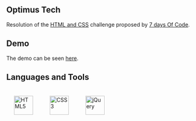 
## Optimus Tech  
Resolution of the [HTML and CSS](https://7daysofcode.io/matricula/html-css) challenge proposed by [7 days Of Code](https://7daysofcode.io/).  

## Demo
The demo can be seen [here](https://carinecasagrande.github.io/optimus-tech).

## Languages and Tools  
<img style="margin: 20px" src="https://upload.wikimedia.org/wikipedia/commons/thumb/6/61/HTML5_logo_and_wordmark.svg/2048px-HTML5_logo_and_wordmark.svg.png" alt="HTML5" height="50" />
<img style="margin: 20px" src="https://upload.wikimedia.org/wikipedia/commons/thumb/3/3d/CSS.3.svg/1200px-CSS.3.svg.png" alt="CSS3" height="50" /> 
<a href="https://jquery.com/" target="_blank"><img style="margin: 20px" src="https://cdn.iconscout.com/icon/free/png-256/jquery-10-1175155.png" alt="jQuery" height="50" /></a>
